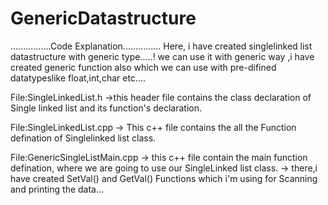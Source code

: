 # GenericDatastructure

................Code Explanation...............
Here, i have created singlelinked list datastructure with generic type.....! we can use it with generic way ,i have created generic function also which we can use with pre-difined datatypeslike float,int,char etc....

File:SingleLinkedList.h
->this header file contains the class declaration of Single linked list and its function's declaration.

File:SingleLinkedList.cpp
-> This c++ file contains the all the Function defination of Singlelinked list class.

File:GenericSingleListMain.cpp
-> this c++ file contain the main function defination, where we are going to use our SingleLinked list class.
-> there,i have created SetVal() and GetVal() Functions which i'm using for Scanning and printing the data...
